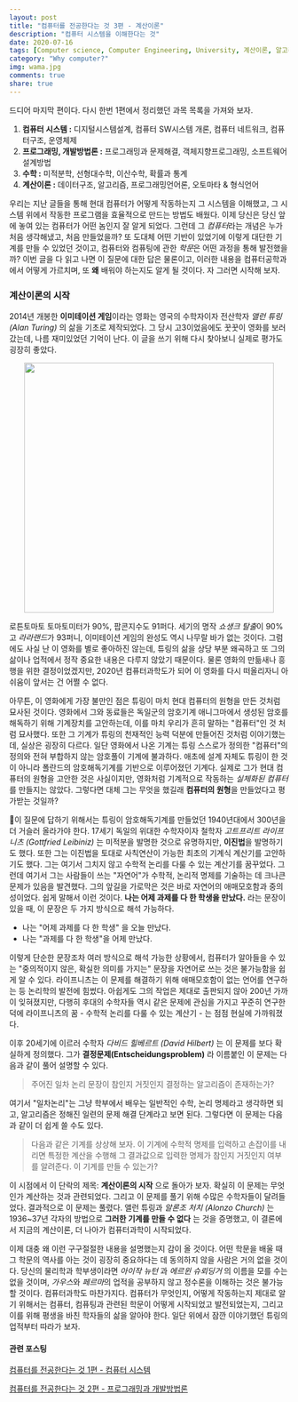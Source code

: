```yaml
---
layout: post
title: "컴퓨터를 전공한다는 것 3편 - 계산이론"
description: "컴퓨터 시스템을 이해한다는 것"
date: 2020-07-16
tags: [Computer science, Computer Engineering, University, 계산이론, 알고리즘, 오토마타 컴퓨터, 컴퓨터과학, 컴퓨터공학, 대학, 전공]
category: "Why computer?"
img: wama.jpg
comments: true
share: true
---
```


드디어 마지막 편이다. 다시 한번 1편에서 정리했던 과목 목록을 가져와 보자. 

1. **컴퓨터 시스템 :** 디지털시스템설계, 컴퓨터 SW시스템 개론, 컴퓨터 네트워크, 컴퓨터구조, 운영체제
2. **프로그래밍, 개발방법론 :** 프로그래밍과 문제해결, 객체지향프로그래밍, 소프트웨어설계방법
3. **수학 :** 미적분학, 선형대수학, 이산수학, 확률과 통계
4. **계산이론 :** 데이터구조, 알고리즘, 프로그래밍언어론, 오토마타 & 형식언어

우리는 지난 글들을 통해 현대 컴퓨터가 어떻게 작동하는지 그 시스템을 이해했고, 그 시스템 위에서 작동한 프로그램을 효율적으로 만드는 방법도 배웠다. 이제 당신은 당신 앞에 놓여 있는 컴퓨터가 어떤 놈인지 잘 알게 되었다. 그런데 그 *컴퓨터*라는 개념은 누가 처음 생각해냈고, 처음 만들었을까? 또 도대체 어떤 기반이 있었기에 이렇게 대단한 기계를 만들 수 있었던 것이고, 컴퓨터와 컴퓨팅에 관한 *학문*은 어떤 과정을 통해 발전했을까? 이번 글을 다 읽고 나면 이 질문에 대한 답은 물론이고, 이러한 내용을 컴퓨터공학과에서 어떻게 가르치며, 또 **왜** 배워야 하는지도 알게 될 것이다. 자 그러면 시작해 보자. 

### 계산이론의 시작 

2014년 개봉한 **이미테이션 게임**이라는 영화는 영국의 수학자이자 전산학자  *앨런 튜링 (Alan Turing)* 의 삶을 기초로 제작되었다. 그 당시 고3이었음에도 꿋꿋이 영화를 보러 갔는데, 나름 재미있었던 기억이 난다. 이 글을 쓰기 위해 다시 찾아보니 실제로 평가도 굉장히 좋았다. 

<center><img src="https://jeonhyun97.github.io/images/imitation_rotten.png" width="450" ></center>

로튼토마토 토마토미터가 90%, 팝콘지수도 91퍼다. 세기의 명작 *쇼생크 탈출*이 90%고 *라라랜드*가 93퍼니, 이미테이션 게임의 완성도 역시 나무랄 바가 없는 것이다. 그럼에도 사실 난 이 영화를 별로 좋아하진 않는데, 튜링의 삶을 상당 부분 왜곡하고 또 그의 삶이나 업적에서 정작 중요한 내용은 다루지 않았기 때문이다. 물론 영화의 만듦새나 흥행을 위한 결정이었겠지만, 2020년 컴퓨터과학도가 되어 이 영화를 다시 떠올리자니 아쉬움이 앞서는 건 어쩔 수 없다.

아무튼, 이 영화에게 가장 불만인 점은 튜링이 마치 현대 컴퓨터의 원형을 만든 것처럼 묘사된 것이다. 영화에서 그와 동료들은 독일군의 암호기계 애니그마에서 생성된 암호를 해독하기 위해 기계장치를 고안하는데, 이를 마치 우리가 흔히 말하는 "컴퓨터"인 것 처럼 묘사했다. 또한 그 기계가 튜링의 천재적인 능력 덕분에 만들어진 것처럼 이야기했는데, 실상은 굉장히 다르다. 일단 영화에서 나온 기계는 튜링 스스로가 정의한 "컴퓨터"의 정의와 전혀 부합하지 않는 암호풀이 기계에 불과하다. 애초에 설계 자체도 튜링이 한 것이 아니라 폴란드의 암호해독기계를 기반으로 이루어졌던 기계다. 실제로 그가 현대 컴퓨터의 원형을 고안한 것은 사실이지만, 영화처럼 기계적으로 작동하는 *실체화된 컴퓨터*를 만들지는 않았다. 그렇다면 대체 그는 무엇을 했길래 **컴퓨터의 원형**을 만들었다고 평가받는 것일까?

이 질문에 답하기 위해서는 튜링이 암호해독기계를 만들었던 1940년대에서 300년을 더 거슬러 올라가야 한다. 17세기 독일의 위대한 수학자이자 철학자 *고트프리트 라이프니츠 (Gottfried Leibiniz)* 는 미적분을 발명한 것으로 유명하지만, **이진법**을 발명하기도 했다. 또한 그는 이진법을 토대로 사칙연산이 가능한 최초의 기계식 계산기를 고안하기도 했다. 그는 여기서 그치지 않고 수학적 논리를 다룰 수 있는 계산기를 꿈꾸었다. 그런데 여기서 그는 사람들이 쓰는 "자연어"가 수학적, 논리적 명제를 기술하는 데 크나큰 문제가 있음을 발견했다. 그의 앞길을 가로막은 것은 바로 자연어의 애매모호함과 중의성이었다. 쉽게 말해서 이런 것이다. **나는 어제 과제를 다 한 학생을 만났다.** 라는 문장이 있을 때, 이 문장은 두 가지 방식으로 해석 가능하다.

- 나는 "어제 과제를 다 한 학생" 을 오늘 만났다.
- 나는 "과제를 다 한 학생"을 어제 만났다.

이렇게 단순한 문장조차 여러 방식으로 해석 가능한 상황에서, 컴퓨터가 알아들을 수 있는 "중의적이지 않은, 확실한 의미를 가지는" 문장을 자연어로 쓰는 것은 불가능함을 쉽게 알 수 있다. 라이프니츠는 이 문제를 해결하기 위해 애매모호함이 없는 언어를 연구하는 등 논리학의 발전에 힘썼다. 아쉽게도 그의 작업은 제대로 출판되지 않아 200년 가까이 잊혀졌지만, 다행히 후대의 수학자들 역시 같은 문제에 관심을 가지고 꾸준히 연구한 덕에 라이프니츠의 꿈 - 수학적 논리를 다룰 수 있는 계산기 - 는 점점 현실에 가까워졌다.

이후 20세기에 이르러 수학자 *다비드 힐베르트 (David Hilbert)* 는 이 문제를 보다 확실하게 정의했다. 그가 **결정문제(Entscheidungsproblem)** 라 이름붙인 이 문제는 다음과 같이 풀어 설명할 수 있다. 

> 주어진 일차 논리 문장이 참인지 거짓인지 결정하는 알고리즘이 존재하는가? 

여기서 "일차논리"는 그냥 학부에서 배우는 일반적인 수학, 논리 명제라고 생각하면 되고, 알고리즘은 정해진 일련의 문제 해결 단계라고 보면 된다. 
그렇다면 이 문제는 다음과 같이 더 쉽게 쓸 수도 있다. 

> 다음과 같은 기계를 상상해 보자. 이 기계에 수학적 명제를 입력하고 손잡이를 내리면 특정한 계산을 수행해 그 결과값으로 입력한 명제가 참인지 거짓인지 여부를 알려준다. 이 기계를 만들 수 있는가?

이 시점에서 이 단락의 제목: **계산이론의 시작** 으로 돌아가 보자. 확실히 이 문제는 무엇인가 계산하는 것과 관련되었다. 그리고 이 문제를 풀기 위해 수많은 수학자들이 달려들었다. 결과적으로 이 문제는 풀렸다. 앨런 튜링과 *알론조 처치 (Alonzo Church)* 는 1936~37년 각자의 방법으로 **그러한 기계를 만들 수 없다** 는 것을 증명했고, 이 결론에서 지금의 계산이론, 더 나아가 컴퓨터과학이 시작되었다. 

이제 대충 왜 이런 구구절절한 내용을 설명했는지 감이 올 것이다. 어떤 학문을 배울 때 그 학문의 역사를 아는 것이 굉장히 중요하다는 데 동의하지 않을 사람은 거의 없을 것이다. 당신의 물리학과 학부생이라면 *아이작 뉴턴* 과 
*에르윈 슈뢰딩거* 의 이름을 모를 수는 없을 것이며, *가우스*와 *페르마*의 업적을 공부하지 않고 정수론을 이해하는 것은 불가능할 것이다. 컴퓨터과학도 마찬가지다. 컴퓨터가 무엇인지, 어떻게 작동하는지 제대로 알기 위해서는 컴퓨터, 컴퓨팅과 관련된 학문이 어떻게 시작되었고 발전되었는지, 그리고 이를 위해 평생을 바친 학자들의 삶을 알아야 한다. 일단 위에서 잠깐 이야기했던 튜링의 업적부터 따라가 보자.

#### 

#### 관련 포스팅


[컴퓨터를 전공한다는 것 1편 - 컴퓨터 시스템](https://jeonhyun97.github.io/major-CS-1/)

[컴퓨터를 전공한다는 것 2편 - 프로그래밍과 개발방법론](https://jeonhyun97.github.io/major-CS-2/)


